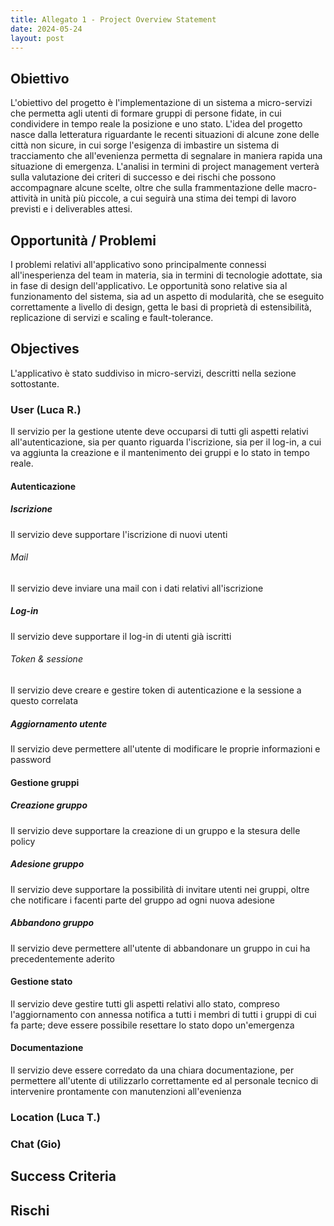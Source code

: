 ```yaml
---
title: Allegato 1 - Project Overview Statement
date: 2024-05-24
layout: post
---
```


## Obiettivo

L'obiettivo del progetto è l'implementazione di un sistema a micro-servizi che permetta agli utenti di formare gruppi di persone fidate, in cui condividere in tempo reale la posizione e uno stato. L'idea del progetto nasce dalla letteratura riguardante le recenti situazioni di alcune zone delle città non sicure, in cui sorge l'esigenza di imbastire un sistema di tracciamento che all'evenienza permetta di segnalare in maniera rapida una situazione di emergenza.
L'analisi in termini di project management verterà sulla valutazione dei criteri di successo e dei rischi che possono accompagnare alcune scelte, oltre che sulla frammentazione delle macro-attività in unità più piccole, a cui seguirà una stima dei tempi di lavoro previsti e i deliverables attesi.

## Opportunità / Problemi

I problemi relativi all'applicativo sono principalmente connessi all'inesperienza del team in materia, sia in termini di tecnologie adottate, sia in fase di design dell'applicativo.
Le opportunità sono relative sia al funzionamento del sistema, sia ad un aspetto di modularità, che se eseguito correttamente a livello di design, getta le basi di proprietà di estensibilità, replicazione di servizi e scaling e fault-tolerance.

## Objectives

L'applicativo è stato suddiviso in micro-servizi, descritti nella sezione sottostante.

### User (Luca R.)

Il servizio per la gestione utente deve occuparsi di tutti gli aspetti relativi all'autenticazione, sia per quanto riguarda l'iscrizione, sia per il log-in, a cui va aggiunta la creazione e il mantenimento dei gruppi e lo stato in tempo reale.

#### Autenticazione

##### Iscrizione

Il servizio deve supportare l'iscrizione di nuovi utenti

###### Mail

Il servizio deve inviare una mail con i dati relativi all'iscrizione

##### Log-in

Il servizio deve supportare il log-in di utenti già iscritti

###### Token & sessione

Il servizio deve creare e gestire token di autenticazione e la sessione a questo correlata

##### Aggiornamento utente

Il servizio deve permettere all'utente di modificare le proprie informazioni e password

#### Gestione gruppi

##### Creazione gruppo

Il servizio deve supportare la creazione di un gruppo e la stesura delle policy

##### Adesione gruppo

Il servizio deve supportare la possibilità di invitare utenti nei gruppi, oltre che notificare i facenti parte del gruppo ad ogni nuova adesione

##### Abbandono gruppo

Il servizio deve permettere all'utente di abbandonare un gruppo in cui ha precedentemente aderito

#### Gestione stato

Il servizio deve gestire tutti gli aspetti relativi allo stato, compreso l'aggiornamento con annessa notifica a tutti i membri di tutti i gruppi di cui fa parte; deve essere possibile resettare lo stato dopo un'emergenza

#### Documentazione

Il servizio deve essere corredato da una chiara documentazione, per permettere all'utente di utilizzarlo correttamente ed al personale tecnico di intervenire prontamente con manutenzioni all'evenienza

### Location (Luca T.)

### Chat (Gio)

## Success Criteria

## Rischi

